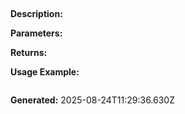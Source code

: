 
## 

**Description:** 

**Parameters:**


**Returns:** 

**Usage Example:**
```typescript

```

**Generated:** 2025-08-24T11:29:36.630Z

